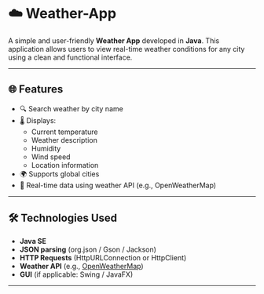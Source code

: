 # ☁️ Weather-App

A simple and user-friendly **Weather App** developed in **Java**. This application allows users to view real-time weather conditions for any city using a clean and functional interface.

---

## 🌐 Features

- 🔍 Search weather by city name
- 🌡️ Displays:
  - Current temperature
  - Weather description
  - Humidity
  - Wind speed
  - Location information
- 🌍 Supports global cities
- 🔄 Real-time data using weather API (e.g., OpenWeatherMap)

---

## 🛠 Technologies Used

- **Java SE**
- **JSON parsing** (org.json / Gson / Jackson)
- **HTTP Requests** (HttpURLConnection or HttpClient)
- **Weather API** (e.g., [OpenWeatherMap](https://openweathermap.org/api))
- **GUI** (if applicable: Swing / JavaFX)

---
